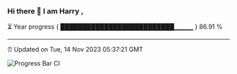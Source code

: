 ### Hi there 👋 I am Harry , 

⏳ Year progress { ██████████████████████████▁▁▁▁ } 86.91 %

---

⏰ Updated on Tue, 14 Nov 2023 05:37:21 GMT

![Progress Bar CI](https://github.com/duykhang68/duykhang68/workflows/Progress%20Bar%20CI/badge.svg)
